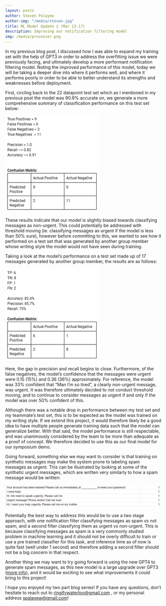 ```yaml
---
layout: posts
author: Steven Palayew
author-img: "/media/steven.jpg"
title: ML Model Update 2 (Mar 13-17)
description: Improving our notification filtering model
img: /media/processor.png
---
```


In my previous blog post, I discussed how I was able to expand my training set with the help of GPT3 in order to address the overfitting issue we were previously facing, and ultimately develop a more performant notification filtering model. Noting the improved performance of this model, today we will be taking a deeper dive into where it performs well, and where it performs poorly in order to be able to better understand its strengths and weaknesses before deployment. 

First, circling back to the 22 datapoint test set which as I mentioned in my previous post the model was 90.9% accurate on, we generate a more comprehensive summary of classification performance on this test set below: 

<img src="/media/Blogs/Steven/CM1.png">

These results indicate that our model is slightly biased towards classifying messages as non-urgent. This could potentially be addressed with threshold moving (ie. classifying messages as urgent if the model is less than 50% sure), however before committing to this, we wanted to see how it performed on a test set that was generated by another group member whose writing style the model would not have seen during training. 

Taking a look at the model’s performance on a test set made up of 17 messages generated by another group member, the results are as follows: 

<img src="/media/Blogs/Steven/CM2.png">

Here, the gap in precision and recall begins to close. Furthermore, of the false negatives, the model’s confidence that the messages were urgent were 0.15 (15%) and 0.36 (36%) approximately. For reference, the model was 33% confident that “Man I’m so tired”, a clearly non-urgent message, was urgent. It was therefore ultimately decided to not conduct threshold moving, and to continue to consider messages as urgent if and only if the model was over 50% confident of this. 

Although there was a notable drop in performance between my test set and my teammate’s test set, this is to be expected as the model was trained on my writing style. If we extend this project, it would therefore likely be a good idea to have multiple people generate training data such that the model can generalize better. With that said, the model performance is still respectable, and was unanimously considered by the team to be more than adequate as a proof of concept. We therefore decided to use this as our final model for our symposium demo. 

Going forward, something else we may want to consider is that training on synthetic messages may make the system prone to labeling spam messages as urgent. This can be illustrated by looking at some of the synthetic urgent messages, which are written very similarly to how a spam message would be written: 

<img src="/media/Blogs/Steven/training-data2.png">

Potentially the best way to address this would be to use a two stage approach, with one notification filter classifying messages as spam vs not spam, and a second filter classifying them as urgent vs non-urgent. This is because classifying messages as spam is a very commonly studied problem in machine learning and it should not be overly difficult to train or use a pre trained classifier for this task, and inference time as of now is quite fast (well under 1 second) and therefore adding a second filter should not be a big concern in that respect. 

Another thing we may want to try going forward is using the new GPT4 to generate spam messages, as this new model is a large upgrade over GPT3 (<a href="https://openai.com/research/gpt-4">more info</a>), and it would be exciting to see what improvements it could bring to this project! 

I hope you enjoyed my two part blog series! If you have any questions, don’t hesitate to reach out to ringifywaterloo@gmail.com , or my personal address spalayew@gmail.com! 

